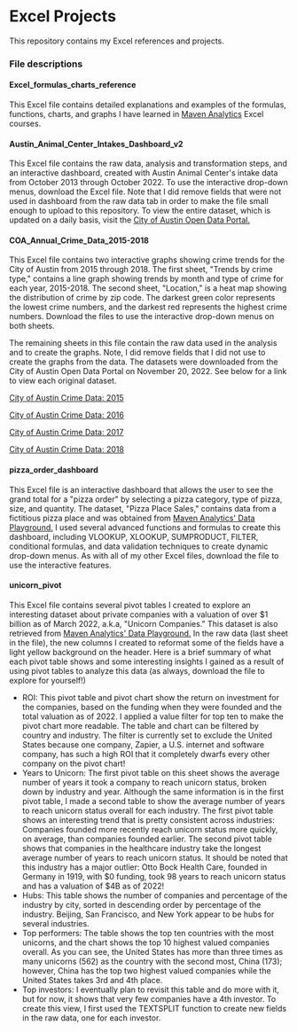 # Excel Projects

This repository contains my Excel references and projects. 

### File descriptions

#### Excel_formulas_charts_reference
This Excel file contains detailed explanations and examples of the formulas, functions, charts, and graphs I have learned in [Maven Analytics](https://www.mavenanalytics.io) Excel courses. 

#### Austin_Animal_Center_Intakes_Dashboard_v2
This Excel file contains the raw data, analysis and transformation steps, and an interactive dashboard, created with Austin Animal Center's intake data from October 2013 through October 2022. To use the interactive drop-down menus, download the Excel file. Note that I did remove fields that were not used in dashboard from the raw data tab in order to make the file small enough to upload to this repository. To view the entire dataset, which is updated on a daily basis, visit the [City of Austin Open Data Portal.](https://data.austintexas.gov/Health-and-Community-Services/Austin-Animal-Center-Intakes/wter-evkm)

#### COA_Annual_Crime_Data_2015-2018
This Excel file contains two interactive graphs showing crime trends for the City of Austin from 2015 through 2018. The first sheet, "Trends by crime type," contains a line graph showing trends by month and type of crime for each year, 2015-2018. The second sheet, "Location," is a heat map showing the distribution of crime by zip code. The darkest green color represents the lowest crime numbers, and the darkest red represents the highest crime numbers. Download the files to use the interactive drop-down menus on both sheets. 

The remaining sheets in this file contain the raw data used in the analysis and to create the graphs. Note, I did remove fields that I did not use to create the graphs from the data. The datasets were downloaded from the City of Austin Open Data Portal on November 20, 2022. See below for a link to view each original dataset. 

[City of Austin Crime Data: 2015](https://data.austintexas.gov/Public-Safety/Annual-Crime-Dataset-2015/spbg-9v94)

[City of Austin Crime Data: 2016](https://data.austintexas.gov/Public-Safety/2016-Annual-Crime-Data/8iue-zpf6)

[City of Austin Crime Data: 2017](https://data.austintexas.gov/Public-Safety/2017-Annual-Crime/3t4q-mqs5)

[City of Austin Crime Data: 2018](https://data.austintexas.gov/Public-Safety/2018-Annual-Crime/pgvh-cpyq)

#### pizza_order_dashboard
This Excel file is an interactive dashboard that allows the user to see the grand total for a "pizza order" by selecting a pizza category, type of pizza, size, and quantity. The dataset, "Pizza Place Sales," contains data from a fictitious pizza place and was obtained from [Maven Analytics' Data Playground.](https://www.mavenanalytics.io/data-playground) I used several advanced functions and formulas to create this dashboard, including VLOOKUP, XLOOKUP, SUMPRODUCT, FILTER, conditional formulas, and data validation techniques to create dynamic drop-down menus. As with all of my other Excel files, download the file to use the interactive features. 

#### unicorn_pivot
This Excel file contains several pivot tables I created to explore an interesting dataset about private companies with a valuation of over $1 billion as of March 2022, a.k.a, "Unicorn Companies." This dataset is also retrieved from [Maven Analytics' Data Playground.](https://app.mavenanalytics.io/datasets?page=2) 
In the raw data (last sheet in the file), the new columns I created to reformat some of the fields have a light yellow background on the header. 
Here is a brief summary of what each pivot table shows and some interesting insights I gained as a result of using pivot tables to analyze this data (as always, download the file to explore for yourself!)
* ROI: This pivot table and pivot chart show the return on investment for the companies, based on the funding when they were founded and the total valuation as of 2022. I applied a value filter for top ten to make the pivot chart more readable. The table and chart can be filtered by country and industry. The filter is currently set to exclude the United States because one company, Zapier, a U.S. internet and software company, has such a high ROI that it completely dwarfs every other company on the pivot chart!
* Years to Unicorn: The first pivot table on this sheet shows the average number of years it took a company to reach unicorn status, broken down by industry and year. Although the same information is in the first pivot table, I made a second table to show the average number of years to reach unicorn status overall for each industry. The first pivot table shows an interesting trend that is pretty consistent across industries: Companies founded more recently reach unicorn status more quickly, on average, than companies founded earlier. The second pivot table shows that companies in the healthcare industry take the longest average number of years to reach unicorn status. It should be noted that this industry has a major outlier: Otto Bock Health Care, founded in Germany in 1919, with $0 funding, took 98 years to reach unicorn status and has a valuation of $4B as of 2022!
* Hubs: This table shows the number of companies and percentage of the industry by city, sorted in descending order by percentage of the industry. Beijing, San Francisco, and New York appear to be hubs for several industries.
* Top performers: The table shows the top ten countries with the most unicorns, and the chart shows the top 10 highest valued companies overall. As you can see, the United States has more than three times as many unicorns (562) as the country with the second most, China (173); however, China has the top two highest valued companies while the United States takes 3rd and 4th place. 
* Top investors: I eventually plan to revisit this table and do more with it, but for now, it shows that very few companies have a 4th investor. To create this view, I first used the TEXTSPLIT function to create new fields in the raw data, one for each investor. 
